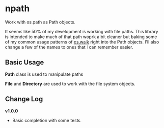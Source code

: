 npath
=====

Work with os.path as Path objects.

It seems like 50% of my development is working with file paths.
This library is intended to make much of that path woprk a bit cleaner
but baking some of my common usage patterns of
[os.walk](https://docs.python.org/2/library/os.html) right into the 
Path objects.  I'll also change a few of the names to ones that
I can remember easier.

Basic Usage
-----------

**Path** class is used to manipulate paths
 
**File** and **Directory** are used to work with the file system
objects.

Change Log
----------

**v1.0.0**

  - Basic completion with some tests.